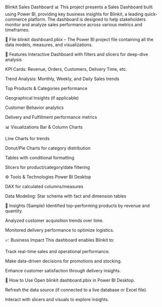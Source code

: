 Blinkit Sales Dashboard 📊
This project presents a Sales Dashboard built using Power BI, providing key business insights for Blinkit, a leading quick-commerce platform. The dashboard is designed to help stakeholders monitor and analyze sales performance across various metrics and timeframes.

📁 File
blinkit dashboard.pbix – The Power BI project file containing all the data models, measures, and visualizations.

📌 Features
Interactive Dashboard with filters and slicers for deep-dive analysis

KPI Cards: Revenue, Orders, Customers, Delivery Time, etc.

Trend Analysis: Monthly, Weekly, and Daily Sales trends

Top Products & Categories performance

Geographical Insights (if applicable)

Customer Behavior analytics

Delivery and Fulfillment performance metrics

📊 Visualizations
Bar & Column Charts

Line Charts for trends

Donut/Pie Charts for category distribution

Tables with conditional formatting

Slicers for product/category/date filtering

⚙️ Tools & Technologies
Power BI Desktop

DAX for calculated columns/measures

Data Modeling: Star schema with fact and dimension tables

🧠 Insights (Sample)
Identified top-performing products by revenue and quantity.

Analyzed customer acquisition trends over time.

Monitored delivery performance to optimize logistics.

📈 Business Impact
This dashboard enables Blinkit to:

Track real-time sales and operational performance.

Make data-driven decisions for promotions and stocking.

Enhance customer satisfaction through delivery insights.

📝 How to Use
Open blinkit dashboard.pbix in Power BI Desktop.

Refresh the data source (if connected to a live database or Excel file).

Interact with slicers and visuals to explore insights.

